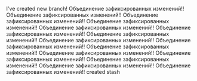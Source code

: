 I've created new branch!
Объединение зафиксированных изменений!!
Объединение зафиксированных изменений!!
Объединение зафиксированных изменений!!
Объединение зафиксированных изменений!!
Объединение зафиксированных изменений!!
Объединение зафиксированных изменений!!
Объединение зафиксированных изменений!!
Объединение зафиксированных изменений!!
Объединение зафиксированных изменений!!
Объединение зафиксированных изменений!!
Объединение зафиксированных изменений!!
Объединение зафиксированных изменений!!
Объединение зафиксированных изменений!!
Объединение зафиксированных изменений!!
Объединение зафиксированных изменений!!
created stash